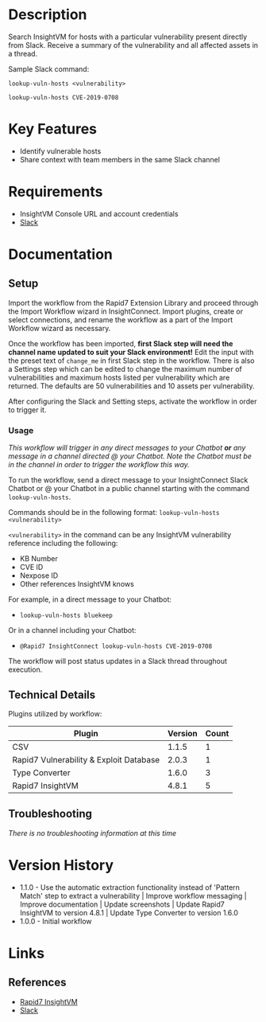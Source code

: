 # Description

Search InsightVM for hosts with a particular vulnerability present directly from Slack. Receive a summary of the vulnerability and all affected assets in a thread.

Sample Slack command:

`lookup-vuln-hosts <vulnerability>`

`lookup-vuln-hosts CVE-2019-0708`

# Key Features

* Identify vulnerable hosts
* Share context with team members in the same Slack channel

# Requirements

* InsightVM Console URL and account credentials
* [Slack](https://insightconnect.help.rapid7.com/docs/configure-slack-for-chatops)

# Documentation

## Setup

Import the workflow from the Rapid7 Extension Library and proceed through the Import Workflow wizard in InsightConnect. Import plugins, create or select connections, and rename the workflow as a part of the Import Workflow wizard as necessary.

Once the workflow has been imported, **first Slack step will need the channel name updated to suit your Slack environment!** Edit the input with the preset text of `change_me` in first Slack step in the workflow. There is also a Settings step which can be edited to change the maximum number of vulnerabilities and maximum hosts listed per vulnerability which are returned. The defaults are 50 vulnerabilities and 10 assets per vulnerability.

After configuring the Slack and Setting steps, activate the workflow in order to trigger it.

### Usage

*This workflow will trigger in any direct messages to your Chatbot **or** any message in a channel directed @ your Chatbot. Note the Chatbot must be in the channel in order to trigger the workflow this way.*

To run the workflow, send a direct message to your InsightConnect Slack Chatbot or @ your Chatbot in a public channel starting with the command `lookup-vuln-hosts`.

Commands should be in the following format: `lookup-vuln-hosts <vulnerability>`

`<vulnerability>` in the command can be any InsightVM vulnerability reference including the following:
* KB Number
* CVE ID
* Nexpose ID
* Other references InsightVM knows

For example, in a direct message to your Chatbot:
* `lookup-vuln-hosts bluekeep`

Or in a channel including your Chatbot:
* `@Rapid7 InsightConnect lookup-vuln-hosts CVE-2019-0708`

The workflow will post status updates in a Slack thread throughout execution.

## Technical Details

Plugins utilized by workflow:

|Plugin|Version|Count|
|----|----|--------|
|CSV|1.1.5|1|
|Rapid7 Vulnerability & Exploit Database|2.0.3|1|
|Type Converter|1.6.0|3|
|Rapid7 InsightVM|4.8.1|5|

## Troubleshooting

_There is no troubleshooting information at this time_

# Version History

* 1.1.0 - Use the automatic extraction functionality instead of 'Pattern Match' step to extract a vulnerability | Improve workflow messaging | Improve documentation | Update screenshots | Update Rapid7 InsightVM to version 4.8.1 | Update Type Converter to version 1.6.0
* 1.0.0 - Initial workflow

# Links

## References

* [Rapid7 InsightVM](https://www.rapid7.com/products/insightvm)
* [Slack](https://slack.com)
